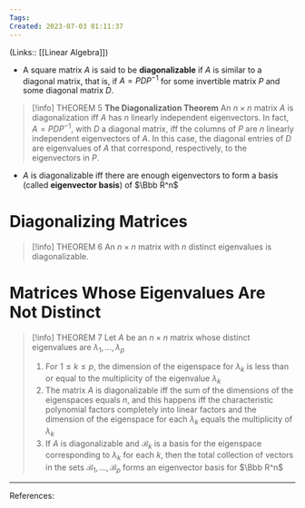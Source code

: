 ```yaml
---
Tags: 
Created: 2023-07-03 01:11:37
---
```

(Links:: [[Linear Algebra]])
- A square matrix $A$ is said to be **diagonalizable** if $A$ is similar to a diagonal matrix, that is, if $A=PDP^{-1}$ for some invertible matrix $P$ and some diagonal matrix $D$.

> [!info] THEOREM 5
> **The Diagonalization Theorem**
> An $n\times n$ matrix $A$ is diagonalization iff $A$ has $n$ linearly independent eigenvectors.
> In fact, $A=PDP^{-1}$, with $D$ a diagonal matrix, iff the columns of $P$ are $n$ linearly independent eigenvectors of $A$. In this case, the diagonal entries of $D$ are eigenvalues of $A$ that correspond, respectively, to the eigenvectors in $P$.
- $A$ is diagonalizable iff there are enough eigenvectors to form a basis (called **eigenvector basis**) of $\Bbb R^n$
# Diagonalizing Matrices

> [!info] THEOREM 6
> An $n\times n$ matrix with $n$ distinct eigenvalues is diagonalizable.

# Matrices Whose Eigenvalues Are Not Distinct
> [!info] THEOREM 7
> Let $A$ be an $n\times n$ matrix whose distinct eigenvalues are $\lambda_1,...,\lambda_p$
> 1. For $1\leq k\leq p$, the dimension of the eigenspace for $\lambda_k$ is less than or equal to the multiplicity of the eigenvalue $\lambda_k$
> 2. The matrix $A$ is diagonalizable iff the sum of the dimensions of the eigenspaces equals $n$, and this happens iff the characteristic polynomial factors completely into linear factors and the dimension of the eigenspace for each $\lambda_k$ equals the multiplicity of $\lambda_k$
> 3. If $A$ is diagonalizable and $\mathcal{B}_k$ is a basis for the eigenspace corresponding to $\lambda_k$ for each $k$, then the total collection of vectors in the sets $\mathcal{B}_1,...,\mathcal{B}_p$ forms an eigenvector basis for $\Bbb R^n$

---
References: